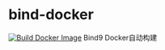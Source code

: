 # bind-docker

[![Build Docker Image](https://github.com/KagurazakaNyaa/bind-docker/actions/workflows/build.yml/badge.svg)](https://github.com/KagurazakaNyaa/bind-docker/actions/workflows/build.yml)
Bind9 Docker自动构建

